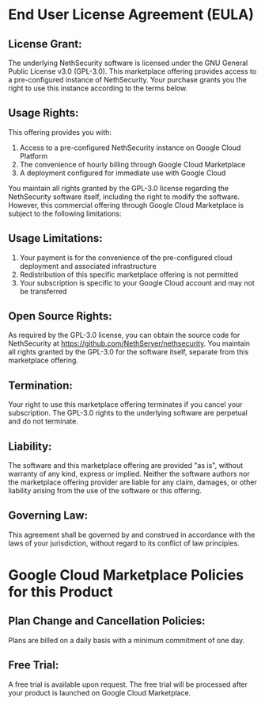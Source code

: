 End User License Agreement (EULA)
==================================

License Grant:
----------------- 
The underlying NethSecurity software is licensed under the GNU General Public License v3.0 (GPL-3.0). This marketplace offering provides access to a pre-configured instance of NethSecurity. Your purchase grants you the right to use this instance according to the terms below.

Usage Rights:
-------------
This offering provides you with:
1. Access to a pre-configured NethSecurity instance on Google Cloud Platform
2. The convenience of hourly billing through Google Cloud Marketplace
3. A deployment configured for immediate use with Google Cloud

You maintain all rights granted by the GPL-3.0 license regarding the NethSecurity software itself, including the right to modify the software. However, this commercial offering through Google Cloud Marketplace is subject to the following limitations:

Usage Limitations:
-----------------
1. Your payment is for the convenience of the pre-configured cloud deployment and associated infrastructure
2. Redistribution of this specific marketplace offering is not permitted
3. Your subscription is specific to your Google Cloud account and may not be transferred

Open Source Rights:
------------------
As required by the GPL-3.0 license, you can obtain the source code for NethSecurity at https://github.com/NethServer/nethsecurity. You maintain all rights granted by the GPL-3.0 for the software itself, separate from this marketplace offering.

Termination:
------------ 
Your right to use this marketplace offering terminates if you cancel your subscription. The GPL-3.0 rights to the underlying software are perpetual and do not terminate.

Liability:
---------- 
The software and this marketplace offering are provided "as is", without warranty of any kind, express or implied. Neither the software authors nor the marketplace offering provider are liable for any claim, damages, or other liability arising from the use of the software or this offering.

Governing Law:
-------------- 
This agreement shall be governed by and construed in accordance with the laws of your jurisdiction, without regard to its conflict of law principles.

Google Cloud Marketplace Policies for this Product
==================================================

Plan Change and Cancellation Policies:
-------------------------------------
Plans are billed on a daily basis with a minimum commitment of one day.

Free Trial:
------------
A free trial is available upon request. The free trial will be processed after your product is launched on Google Cloud Marketplace.